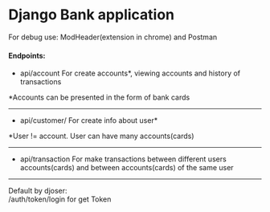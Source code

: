 # Django Bank application

For debug use: ModHeader(extension in chrome) and Postman

#### Endpoints:
- api/account For create accounts*, viewing accounts and history of transactions

*Accounts can be presented in the form of bank cards

----

- api/customer/ For create info about user*

*User != account. User can have many accounts(cards)

---

- api/transaction For make transactions between different users accounts(cards) and between accounts(cards) of the same user

---

Default by djoser: </br>
/auth/token/login for get Token

